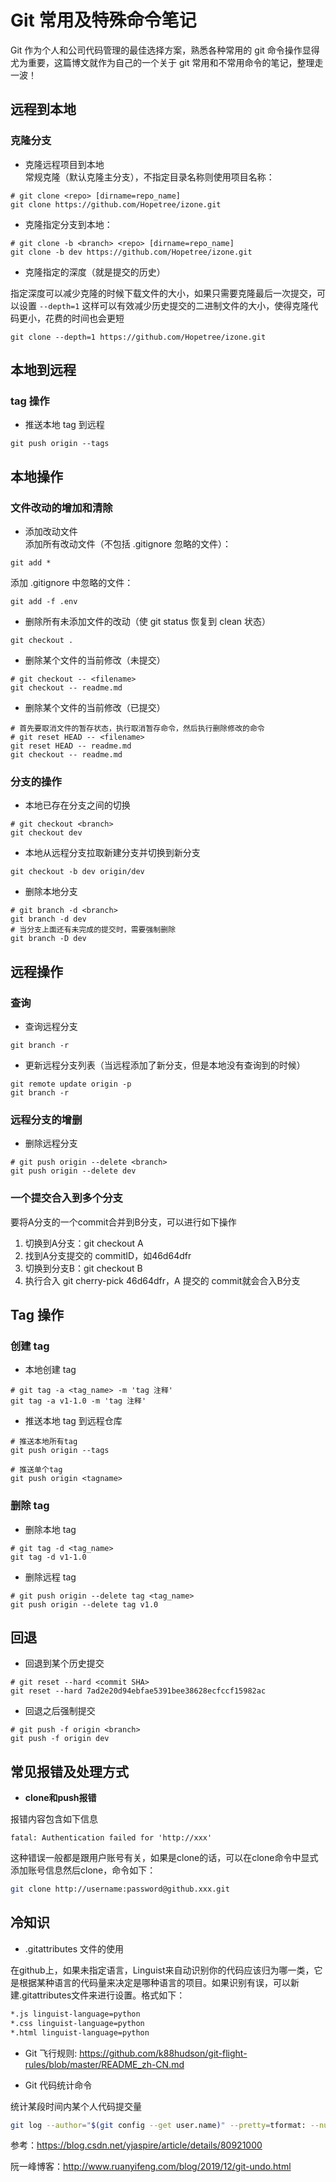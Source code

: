 # Git 常用及特殊命令笔记

Git 作为个人和公司代码管理的最佳选择方案，熟悉各种常用的 git 命令操作显得尤为重要，这篇博文就作为自己的一个关于 git 常用和不常用命令的笔记，整理走一波！

## 远程到本地

### 克隆分支

- 克隆远程项目到本地  
  常规克隆（默认克隆主分支），不指定目录名称则使用项目名称：  

```shell
# git clone <repo> [dirname=repo_name]
git clone https://github.com/Hopetree/izone.git
```  

 - 克隆指定分支到本地：    

```shell
# git clone -b <branch> <repo> [dirname=repo_name]
git clone -b dev https://github.com/Hopetree/izone.git
```
- 克隆指定的深度（就是提交的历史）

指定深度可以减少克隆的时候下载文件的大小，如果只需要克隆最后一次提交，可以设置 `--depth=1` 这样可以有效减少历史提交的二进制文件的大小，使得克隆代码更小，花费的时间也会更短

```shell
git clone --depth=1 https://github.com/Hopetree/izone.git
```

## 本地到远程

### tag 操作
- 推送本地 tag 到远程  
```shell
git push origin --tags
```

## 本地操作

### 文件改动的增加和清除
- 添加改动文件  
  添加所有改动文件（不包括 .gitignore 忽略的文件）：
```shell
git add *
```
  添加 .gitignore 中忽略的文件：
```shell
git add -f .env
```

- 删除所有未添加文件的改动（使 git status 恢复到 clean 状态）  
```shell
git checkout .
```

- 删除某个文件的当前修改（未提交）
```shell
# git checkout -- <filename>
git checkout -- readme.md
```

- 删除某个文件的当前修改（已提交）
```shell
# 首先要取消文件的暂存状态，执行取消暂存命令，然后执行删除修改的命令
# git reset HEAD -- <filename>
git reset HEAD -- readme.md
git checkout -- readme.md
```

### 分支的操作
- 本地已存在分支之间的切换  
```shell
# git checkout <branch>
git checkout dev
```

- 本地从远程分支拉取新建分支并切换到新分支  
```shell
git checkout -b dev origin/dev
```

- 删除本地分支  
```shell
# git branch -d <branch>
git branch -d dev
# 当分支上面还有未完成的提交时，需要强制删除
git branch -D dev
```

## 远程操作

### 查询
- 查询远程分支  
```shell
git branch -r
```

- 更新远程分支列表（当远程添加了新分支，但是本地没有查询到的时候）  
```shell
git remote update origin -p
git branch -r
```

### 远程分支的增删
- 删除远程分支  
```shell
# git push origin --delete <branch>
git push origin --delete dev
```

### 一个提交合入到多个分支

要将A分支的一个commit合并到B分支，可以进行如下操作

1. 切换到A分支：git checkout A
2. 找到A分支提交的 commitID，如46d64dfr
3. 切换到分支B：git checkout B
4. 执行合入 git cherry-pick 46d64dfr，A 提交的 commit就会合入B分支

## Tag 操作
### 创建 tag 

- 本地创建 tag

```
# git tag -a <tag_name> -m 'tag 注释'
git tag -a v1-1.0 -m 'tag 注释'
```

- 推送本地 tag 到远程仓库

```
# 推送本地所有tag
git push origin --tags

# 推送单个tag
git push origin <tagname>
```

### 删除 tag
- 删除本地 tag
```
# git tag -d <tag_name>
git tag -d v1-1.0
```

- 删除远程 tag
```
# git push origin --delete tag <tag_name>
git push origin --delete tag v1.0
```


## 回退
- 回退到某个历史提交  
```shell
# git reset --hard <commit SHA>
git reset --hard 7ad2e20d94ebfae5391bee38628ecfccf15982ac
```

- 回退之后强制提交  
```shell
# git push -f origin <branch>
git push -f origin dev
```

## 常见报错及处理方式
- **clone和push报错**

报错内容包含如下信息
```
fatal: Authentication failed for 'http://xxx'
```
这种错误一般都是跟用户账号有关，如果是clone的话，可以在clone命令中显式添加账号信息然后clone，命令如下：
```bash
git clone http://username:password@github.xxx.git
```

## 冷知识

- .gitattributes 文件的使用

在github上，如果未指定语言，Linguist来自动识别你的代码应该归为哪一类，它是根据某种语言的代码量来决定是哪种语言的项目。如果识别有误，可以新建.gitattributes文件来进行设置。格式如下：

```bash
*.js linguist-language=python
*.css linguist-language=python
*.html linguist-language=python
```
- Git 飞行规则: <https://github.com/k88hudson/git-flight-rules/blob/master/README_zh-CN.md>

- Git 代码统计命令

统计某段时间内某个人代码提交量

```bash
git log --author="$(git config --get user.name)" --pretty=tformat: --numstat --since ==2019-8-1 --until=2019-9-1| gawk '{ add += $1 ; subs += $2 ; loc += $1 - $2 } END { printf "added lines: %s removed lines : %s total lines: %s\n",add,subs,loc }' - 
```

参考：<https://blog.csdn.net/yjaspire/article/details/80921000>

阮一峰博客：<http://www.ruanyifeng.com/blog/2019/12/git-undo.html>